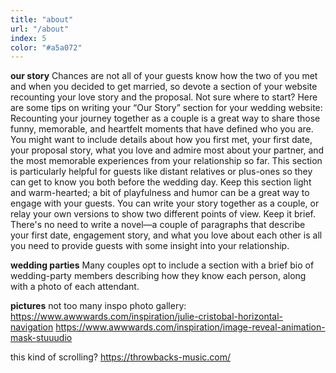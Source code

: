 ```yaml
---
title: "about"
url: "/about"
index: 5
color: "#a5a072"
---
```


<strong>our story</strong>
Chances are not all of your guests know how the two of you met and when you decided to get married, so devote a section of your website recounting your love story and the proposal. Not sure where to start? Here are some tips on writing your “Our Story” section for your wedding website:
  Recounting your journey together as a couple is a great way to share those funny, memorable, and heartfelt moments that have defined who you are. You might want to include details about how you first met, your first date, your proposal story, what you love and admire most about your partner, and the most memorable experiences from your relationship so far. This section is particularly helpful for guests like distant relatives or plus-ones so they can get to know you both before the wedding day.
  Keep this section light and warm-hearted; a bit of playfulness and humor can be a great way to engage with your guests. You can write your story together as a couple, or relay your own versions to show two different points of view.
  Keep it brief. There's no need to write a novel—a couple of paragraphs that describe your first date, engagement story, and what you love about each other is all you need to provide guests with some insight into your relationship.

<strong>wedding parties</strong>
Many couples opt to include a section with a brief bio of wedding-party members describing how they know each person, along with a photo of each attendant.

<strong>pictures</strong>
not too many
inspo
photo gallery: https://www.awwwards.com/inspiration/julie-cristobal-horizontal-navigation
https://www.awwwards.com/inspiration/image-reveal-animation-mask-stuuudio

this kind of scrolling? https://throwbacks-music.com/
